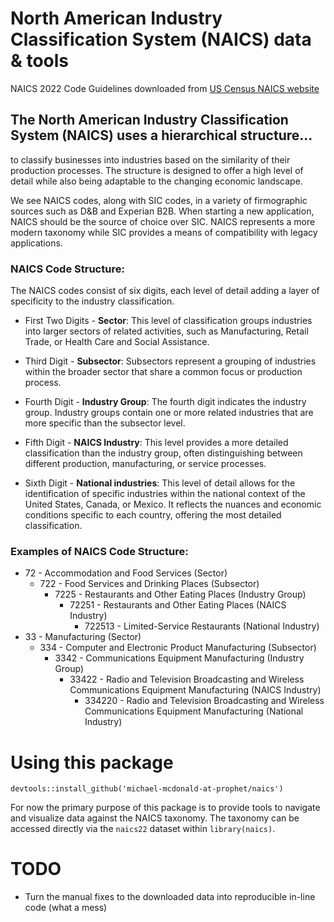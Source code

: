 # North American Industry Classification System (NAICS) data & tools

NAICS 2022 Code Guidelines downloaded from [US Census NAICS website](https://www.census.gov/naics/?48967)

## The North American Industry Classification System (NAICS) uses a hierarchical structure...

to classify businesses into industries based on the similarity of their production processes. The structure is designed to offer a high level of detail while also being adaptable to the changing economic landscape.

We see NAICS codes, along with SIC codes, in a variety of firmographic sources such as D&B and Experian B2B. When starting a new application, NAICS should be the source of choice over SIC. NAICS represents a more modern taxonomy while SIC provides a means of compatibility with legacy applications.

### NAICS Code Structure:

The NAICS codes consist of six digits, each level of detail adding a layer of specificity to the industry classification.

-   First Two Digits - **Sector**: This level of classification groups industries into larger sectors of related activities, such as Manufacturing, Retail Trade, or Health Care and Social Assistance.

-   Third Digit - **Subsector**: Subsectors represent a grouping of industries within the broader sector that share a common focus or production process.

-   Fourth Digit - **Industry Group**: The fourth digit indicates the industry group. Industry groups contain one or more related industries that are more specific than the subsector level.

-   Fifth Digit - **NAICS Industry**: This level provides a more detailed classification than the industry group, often distinguishing between different production, manufacturing, or service processes.

-   Sixth Digit - **National industries**: This level of detail allows for the identification of specific industries within the national context of the United States, Canada, or Mexico. It reflects the nuances and economic conditions specific to each country, offering the most detailed classification.

### Examples of NAICS Code Structure:

-   72 - Accommodation and Food Services (Sector)
    -   722 - Food Services and Drinking Places (Subsector)
        -   7225 - Restaurants and Other Eating Places (Industry Group)
            -   72251 - Restaurants and Other Eating Places (NAICS Industry)
                -   722513 - Limited-Service Restaurants (National Industry)
-   33 - Manufacturing (Sector)
    -   334 - Computer and Electronic Product Manufacturing (Subsector)
        -   3342 - Communications Equipment Manufacturing (Industry Group)
            -   33422 - Radio and Television Broadcasting and Wireless Communications Equipment Manufacturing (NAICS Industry)
                -   334220 - Radio and Television Broadcasting and Wireless Communications Equipment Manufacturing (National Industry)

# Using this package

`devtools::install_github('michael-mcdonald-at-prophet/naics')`

For now the primary purpose of this package is to provide tools to navigate and visualize data against the NAICS taxonomy. The taxonomy can be accessed directly via the `naics22` dataset within `library(naics)`.

# TODO

-   Turn the manual fixes to the downloaded data into reproducible in-line code (what a mess)
